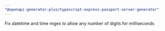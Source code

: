```yaml
---
"@openapi-generator-plus/typescript-express-passport-server-generator": patch
---
```


Fix datetime and time regex to allow any number of digits for milliseconds
